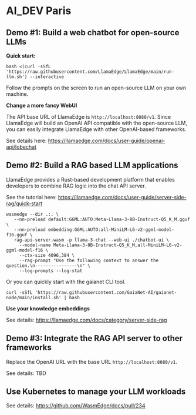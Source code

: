 # AI_DEV Paris

## Demo #1: Build a web chatbot for open-source LLMs

**Quick start:**

```
bash <(curl -sSfL 'https://raw.githubusercontent.com/LlamaEdge/LlamaEdge/main/run-llm.sh') --interactive
```

Follow the prompts on the screen to run an open-source LLM on your own machine.

**Change a more fancy WebUI**

The API base URL of LlamaEdge is `http://localhost:8080/v1`. Since LlamaEdge will build an OpenAI API compatible with the open-source LLM, you can easily integrate LlamaEdge with other OpenAI-based frameworks.

See details here: https://llamaedge.com/docs/user-guide/openai-api/lobechat

## Demo #2: Build a RAG based LLM applications


LlamaEdge provides a Rust-based development platform that enables developers to combine RAG logic into the chat API server.

See the tutorial here: https://llamaedge.com/docs/user-guide/server-side-rag/quick-start

```
wasmedge --dir .:. \
   --nn-preload default:GGML:AUTO:Meta-Llama-3-8B-Instruct-Q5_K_M.gguf \
   --nn-preload embedding:GGML:AUTO:all-MiniLM-L6-v2-ggml-model-f16.gguf \
   rag-api-server.wasm -p llama-3-chat --web-ui ./chatbot-ui \
     --model-name Meta-Llama-3-8B-Instruct-Q5_K_M,all-MiniLM-L6-v2-ggml-model-f16 \
     --ctx-size 4096,384 \
     --rag-prompt "Use the following context to answer the question.\n----------------\n" \
     --log-prompts --log-stat
```


Or you can quickly start with the gaianet CLI tool.

```
curl -sSfL 'https://raw.githubusercontent.com/GaiaNet-AI/gaianet-node/main/install.sh' | bash
```


**Use your knowledge embeddings**

See details: https://llamaedge.com/docs/category/server-side-rag

## Demo #3: Integrate the RAG API server to other frameworks

Replace the OpenAI URL with the base URL `http://localhost:8080/v1`.

See details: TBD

## Use Kubernetes to manage your LLM workloads

See details: https://github.com/WasmEdge/docs/pull/234





